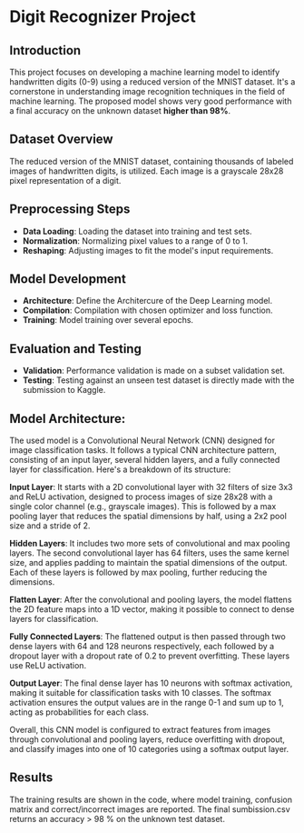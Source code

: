 # Digit Recognizer Project

## Introduction
This project focuses on developing a machine learning model to identify handwritten digits (0-9) using a reduced version of the MNIST dataset. It's a cornerstone in understanding image recognition techniques in the field of machine learning.
The proposed model shows very good performance with a final accuracy on the unknown dataset **higher than 98%**.

## Dataset Overview
The reduced version of the MNIST dataset, containing thousands of labeled images of handwritten digits, is utilized. Each image is a grayscale 28x28 pixel representation of a digit.

## Preprocessing Steps
- **Data Loading**: Loading the dataset into training and test sets.
- **Normalization**: Normalizing pixel values to a range of 0 to 1.
- **Reshaping**: Adjusting images to fit the model's input requirements.

## Model Development
- **Architecture**: Define the Architercure of the Deep Learning model.
- **Compilation**: Compilation with chosen optimizer and loss function.
- **Training**: Model training over several epochs.

## Evaluation and Testing
- **Validation**: Performance validation is made on a subset validation set.
- **Testing**: Testing against an unseen test dataset is directly made with the submission to Kaggle.

## Model Architecture:
The used model is a Convolutional Neural Network (CNN) designed for image classification tasks. It follows a typical CNN architecture pattern, consisting of an input layer, several hidden layers, and a fully connected layer for classification. Here's a breakdown of its structure:

**Input Layer**: It starts with a 2D convolutional layer with 32 filters of size 3x3 and ReLU activation, designed to process images of size 28x28 with a single color channel (e.g., grayscale images). This is followed by a max pooling layer that reduces the spatial dimensions by half, using a 2x2 pool size and a stride of 2.

**Hidden Layers**: It includes two more sets of convolutional and max pooling layers. The second convolutional layer has 64 filters, uses the same kernel size, and applies padding to maintain the spatial dimensions of the output. Each of these layers is followed by max pooling, further reducing the dimensions.

**Flatten Layer**: After the convolutional and pooling layers, the model flattens the 2D feature maps into a 1D vector, making it possible to connect to dense layers for classification.

**Fully Connected Layers**: The flattened output is then passed through two dense layers with 64 and 128 neurons respectively, each followed by a dropout layer with a dropout rate of 0.2 to prevent overfitting. These layers use ReLU activation.

**Output Layer**: The final dense layer has 10 neurons with softmax activation, making it suitable for classification tasks with 10 classes. The softmax activation ensures the output values are in the range 0-1 and sum up to 1, acting as probabilities for each class.

Overall, this CNN model is configured to extract features from images through convolutional and pooling layers, reduce overfitting with dropout, and classify images into one of 10 categories using a softmax output layer.

## Results
The training results are shown in the code, where model training, confusion matrix and correct/incorrect images are reported.
The final sumbission.csv returns an accuracy > 98 % on the unknown test dataset.


